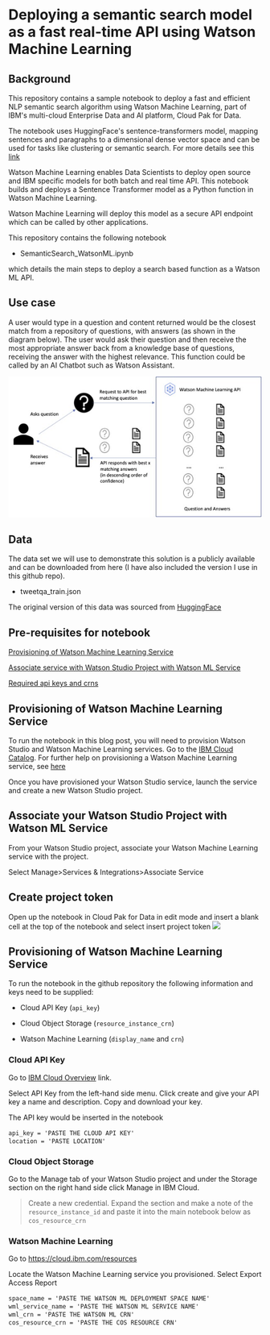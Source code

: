 # Deploying a semantic search model as a fast real-time API using Watson Machine Learning


##  Background

This repository contains a sample notebook to deploy a fast and efficient NLP semantic search algorithm using Watson Machine Learning, part of IBM's multi-cloud Enterprise Data and AI platform, Cloud Pak for Data. 

The notebook uses HuggingFace's sentence-transformers model, mapping sentences and paragraphs to a dimensional dense vector space and can be used for tasks like clustering or semantic search. For more details see this [link](https://huggingface.co/datasets/tweet_qa/viewer/default/train)


Watson Machine Learning enables Data Scientists to deploy open source and IBM specific models for both batch and real time API. This notebook builds and deploys a Sentence Transformer model as a Python function in Watson Machine Learning. 

Watson Machine Learning will deploy this model as a secure API endpoint which can be called by other applications.

This repository contains the following notebook

- SemanticSearch_WatsonML.ipynb

which details the main steps to deploy a search based function as a Watson ML API.


##  Use case

A user would type in a question and content returned would be the closest match from a repository of questions, with answers (as shown in the diagram below). The user would ask their question and then receive the most appropriate answer back from a knowledge base of questions, receiving the answer with the highest relevance. This function could be called by an AI Chatbot such as Watson Assistant.

![](./screenshots/semanticsearch.jpg)


##  Data
The data set we will use to demonstrate this solution is a publicly available and can be downloaded from here (I have also included the version I use in this github repo).

- tweetqa_train.json

The original version of this data was sourced from [HuggingFace](https://huggingface.co/datasets/tweet_qa/viewer/default/train)


##  Pre-requisites for notebook


[Provisioning of Watson Machine Learning Service](#provisionWML)

[Associate service with Watson Studio Project with Watson ML Service](#associate)

[Required api keys and crns](#keyscrn)

<a id="provisionWML"></a>
## Provisioning of Watson Machine Learning Service

To run the notebook in this blog post, you will need to provision Watson Studio and Watson Machine Learning services. Go to the [IBM Cloud Catalog](https://cloud.ibm.com/catalog). For further help on provisioning a Watson Machine Learning service, see [here](https://dataplatform.cloud.ibm.com/docs/content/wsj/analyze-data/ml-service-instance.html?context=analytics)

Once you have provisioned your Watson Studio service, launch the service and create a new Watson Studio project.

<a id="associate"></a>
## Associate your Watson Studio Project with Watson ML Service

From your Watson Studio project, associate your Watson Machine Learning service with the project. 

Select Manage>Services & Integrations>Associate Service

<a id="projectkey"></a>
## Create project token

Open up the notebook in Cloud Pak for Data in edit mode and insert a blank cell at the top of the notebook and select insert project token
![](./screenshots/projectkey.jpg)


<a id="keyscrn"></a>
## Provisioning of Watson Machine Learning Service

To run the notebook in the github repository the following information and keys need to be supplied:

- Cloud API Key (`api_key`)

- Cloud Object Storage (`resource_instance_crn`)

- Watson Machine Learning (`display_name` and `crn`)

### Cloud API Key

Go to [IBM Cloud Overview](https://cloud.ibm.com/catalog) link.

Select API Key from the left-hand side menu. Click create and give your API key a name and description. Copy and download your key.

The API key would be inserted in the notebook
 
```
api_key = 'PASTE THE CLOUD API KEY'
location = 'PASTE LOCATION'
```

### Cloud Object Storage

Go to the Manage tab of your Watson Studio project and under the Storage section on the right hand side click Manage in IBM Cloud.

> Create a new credential. Expand the section and make a note of the  `resource_instance_id` and paste it into the main notebook below as `cos_resource_crn`


### Watson Machine Learning

Go to https://cloud.ibm.com/resources

Locate the Watson Machine Learning service you provisioned. Select Export Access Report

```
space_name = 'PASTE THE WATSON ML DEPLOYMENT SPACE NAME'
wml_service_name = 'PASTE THE WATSON ML SERVICE NAME'
wml_crn = 'PASTE THE WATSON ML CRN'
cos_resource_crn = 'PASTE THE COS RESOURCE CRN'

```




